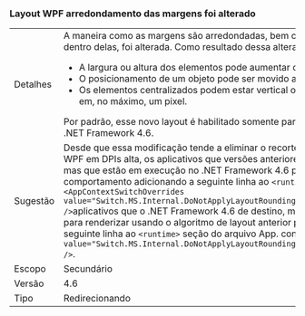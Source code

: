 ### <a name="wpf-layout-rounding-of-margins-has-changed"></a>Layout WPF arredondamento das margens foi alterado

|   |   |
|---|---|
|Detalhes|A maneira como as margens são arredondadas, bem como as bordas e a tela de fundo dentro delas, foi alterada. Como resultado dessa alteração:<ul><li>A largura ou altura dos elementos pode aumentar ou reduzir em um pixel no máximo.</li><li>O posicionamento de um objeto pode ser movido até um pixel, no máximo.</li><li>Os elementos centralizados podem estar vertical ou horizontalmente fora do centro em, no máximo, um pixel.</li></ul>Por padrão, esse novo layout é habilitado somente para aplicativos que se destinam ao .NET Framework 4.6.|
|Sugestão|Desde que essa modificação tende a eliminar o recorte da direita ou inferior de controles WPF em DPIs alta, os aplicativos que versões anteriores do .NET Framework de destino, mas que estão em execução no .NET Framework 4.6 podem aceitar esse novo comportamento adicionando a seguinte linha ao <code>&lt;runtime&gt;</code> seção do arquivo App. config: <code>&lt;AppContextSwitchOverrides value=&quot;Switch.MS.Internal.DoNotApplyLayoutRoundingToMarginsAndBorderThickness=false&quot; /&gt;</code>aplicativos que o .NET Framework 4.6 de destino, mas deseja que os controles do WPF para renderizar usando o algoritmo de layout anterior podem fazer isso, adicione a seguinte linha ao <code>&lt;runtime&gt;</code> seção do arquivo App. config: <code>&lt;AppContextSwitchOverrides value=&quot;Switch.MS.Internal.DoNotApplyLayoutRoundingToMarginsAndBorderThickness=true&quot; /&gt;</code>.|
|Escopo|Secundário|
|Versão|4.6|
|Tipo|Redirecionando|

